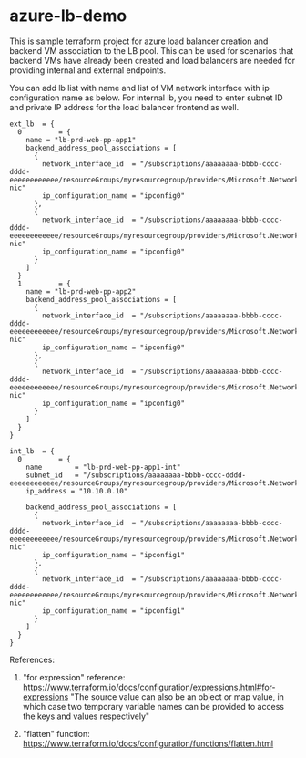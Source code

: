 # azure-lb-demo

This is sample terraform project for azure load balancer creation and backend VM association to the LB pool.
This can be used for scenarios that backend VMs have already been created and load balancers are needed for providing internal and external endpoints. 

You can add lb list with name and list of VM network interface with ip configuration name as below. For internal lb, you need to enter subnet ID and private IP address for the load balancer frontend as well.

```
ext_lb  = {
  0         = {
    name = "lb-prd-web-pp-app1"
    backend_address_pool_associations = [
      {
        network_interface_id  = "/subscriptions/aaaaaaaa-bbbb-cccc-dddd-eeeeeeeeeeee/resourceGroups/myresourcegroup/providers/Microsoft.Network/networkInterfaces/app1vm001-nic"
        ip_configuration_name = "ipconfig0"   
      }, 
      {
        network_interface_id  = "/subscriptions/aaaaaaaa-bbbb-cccc-dddd-eeeeeeeeeeee/resourceGroups/myresourcegroup/providers/Microsoft.Network/networkInterfaces/app1vm002-nic"
        ip_configuration_name = "ipconfig0"   
      } 
    ]
  }
  1         = {
    name = "lb-prd-web-pp-app2"
    backend_address_pool_associations = [
      {
        network_interface_id  = "/subscriptions/aaaaaaaa-bbbb-cccc-dddd-eeeeeeeeeeee/resourceGroups/myresourcegroup/providers/Microsoft.Network/networkInterfaces/app2vm001-nic"
        ip_configuration_name = "ipconfig0"   
      }, 
      {
        network_interface_id  = "/subscriptions/aaaaaaaa-bbbb-cccc-dddd-eeeeeeeeeeee/resourceGroups/myresourcegroup/providers/Microsoft.Network/networkInterfaces/app2vm002-nic"
        ip_configuration_name = "ipconfig0"   
      } 
    ]
  }
}

int_lb  = {
  0         = {
    name        = "lb-prd-web-pp-app1-int"
    subnet_id   = "/subscriptions/aaaaaaaa-bbbb-cccc-dddd-eeeeeeeeeeee/resourceGroups/myresourcegroup/providers/Microsoft.Network/virtualNetworks/myvnet/subnets/frontend"
    ip_address = "10.10.0.10"

    backend_address_pool_associations = [
      {
        network_interface_id  = "/subscriptions/aaaaaaaa-bbbb-cccc-dddd-eeeeeeeeeeee/resourceGroups/myresourcegroup/providers/Microsoft.Network/networkInterfaces/app1vm001-nic"
        ip_configuration_name = "ipconfig1"   
      }, 
      {
        network_interface_id  = "/subscriptions/aaaaaaaa-bbbb-cccc-dddd-eeeeeeeeeeee/resourceGroups/myresourcegroup/providers/Microsoft.Network/networkInterfaces/app1vm002-nic"
        ip_configuration_name = "ipconfig1"   
      } 
    ]
  }
}
```

References: 
1. "for expression" reference: https://www.terraform.io/docs/configuration/expressions.html#for-expressions
"The source value can also be an object or map value, in which case two temporary variable names can be provided to access the keys and values respectively"

2. "flatten" function: https://www.terraform.io/docs/configuration/functions/flatten.html





